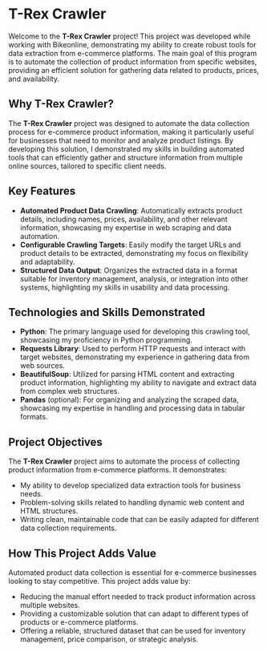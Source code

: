 # T-Rex Crawler

Welcome to the **T-Rex Crawler** project! This project was developed while working with Bikeonline, demonstrating my ability to create robust tools for data extraction from e-commerce platforms. The main goal of this program is to automate the collection of product information from specific websites, providing an efficient solution for gathering data related to products, prices, and availability.

## Why T-Rex Crawler?
The **T-Rex Crawler** project was designed to automate the data collection process for e-commerce product information, making it particularly useful for businesses that need to monitor and analyze product listings. By developing this solution, I demonstrated my skills in building automated tools that can efficiently gather and structure information from multiple online sources, tailored to specific client needs.

## Key Features
- **Automated Product Data Crawling**: Automatically extracts product details, including names, prices, availability, and other relevant information, showcasing my expertise in web scraping and data automation.
- **Configurable Crawling Targets**: Easily modify the target URLs and product details to be extracted, demonstrating my focus on flexibility and adaptability.
- **Structured Data Output**: Organizes the extracted data in a format suitable for inventory management, analysis, or integration into other systems, highlighting my skills in usability and data processing.

## Technologies and Skills Demonstrated
- **Python**: The primary language used for developing this crawling tool, showcasing my proficiency in Python programming.
- **Requests Library**: Used to perform HTTP requests and interact with target websites, demonstrating my experience in gathering data from web sources.
- **BeautifulSoup**: Utilized for parsing HTML content and extracting product information, highlighting my ability to navigate and extract data from complex web structures.
- **Pandas** (optional): For organizing and analyzing the scraped data, showcasing my expertise in handling and processing data in tabular formats.

## Project Objectives
The **T-Rex Crawler** project aims to automate the process of collecting product information from e-commerce platforms. It demonstrates:
- My ability to develop specialized data extraction tools for business needs.
- Problem-solving skills related to handling dynamic web content and HTML structures.
- Writing clean, maintainable code that can be easily adapted for different data collection requirements.

## How This Project Adds Value
Automated product data collection is essential for e-commerce businesses looking to stay competitive. This project adds value by:
- Reducing the manual effort needed to track product information across multiple websites.
- Providing a customizable solution that can adapt to different types of products or e-commerce platforms.
- Offering a reliable, structured dataset that can be used for inventory management, price comparison, or strategic analysis.
